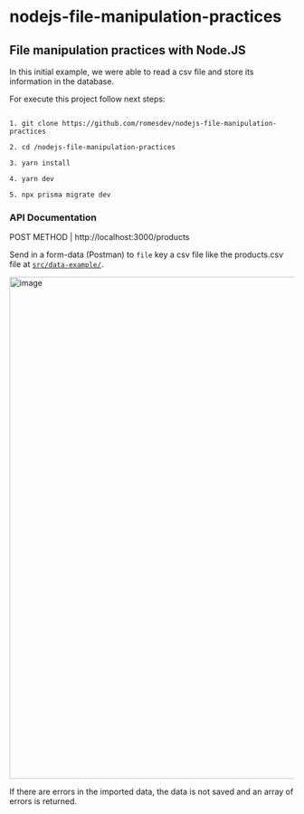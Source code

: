 # nodejs-file-manipulation-practices
## File manipulation practices with Node.JS

In this initial example, we were able to read a csv file and store its information in the database.

For execute this project follow next steps:

```

1. git clone https://github.com/romesdev/nodejs-file-manipulation-practices

2. cd /nodejs-file-manipulation-practices

3. yarn install 

4. yarn dev

5. npx prisma migrate dev

```

### API Documentation

POST METHOD | http://localhost:3000/products

Send in a form-data (Postman) to `file` key a csv file like the products.csv file at [`src/data-example/`](https://github.com/romesdev/nodejs-file-manipulation-practices/tree/main/data-example/).

<img width="887" alt="image" src="https://user-images.githubusercontent.com/40067566/212208214-338efa5d-9bc4-4dc4-87ec-8efc72ae915e.png">


If there are errors in the imported data, the data is not saved and an array of errors is returned.
